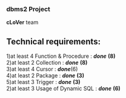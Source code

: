 ### dbms2 Project
**cLoVer** team
## Technical requirements:
1)at least 4 Function & Procedure : ***done*** **(8)**<br/>
2)at least 2 Collection : ***done*** **(8)**<br/>
3)at least 4 Cursor : ***done***(6)<br/>
4)at least 2 Package : ***done*** **(3)**<br/>
5)at least 3 Trigger : ***done*** **(3)**<br/>
2)at least 3 Usage of Dynamic SQL : ***done*** **(6)**<br/>